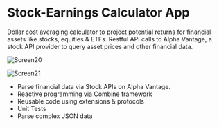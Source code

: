 # Stock-Earnings Calculator App

Dollar cost averaging calculator to project potential returns for financial assets like stocks, equities & ETFs.
Restful API calls to Alpha Vantage, a stock API provider to query asset prices and other financial data.

![Screen20](https://user-images.githubusercontent.com/28322834/123499730-cbaa1000-d606-11eb-8236-dce5582cb362.png)

![Screen21](https://user-images.githubusercontent.com/28322834/123499789-280d2f80-d607-11eb-8a7e-eee23f589bbb.png)


- Parse financial data via Stock APIs on Alpha Vantage. 
- Reactive programming via Combine framework
- Reusable code using extensions & protocols
- Unit Tests
- Parse complex JSON data
